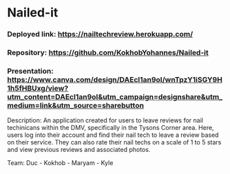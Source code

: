 # Nailed-it

### Deployed link: https://nailtechreview.herokuapp.com/
### Repository: https://github.com/KokhobYohannes/Nailed-it
### Presentation: https://www.canva.com/design/DAEcl1an9oI/wnTpzY1iSGY9H1h5fHBUxg/view?utm_content=DAEcl1an9oI&utm_campaign=designshare&utm_medium=link&utm_source=sharebutton

Description:
An application created for users to leave reviews for nail techinicans within the DMV, specifically in the Tysons Corner area. Here, users log into their account and find their nail tech to leave a review based on their service. They can also rate their nail techs on a scale of 1 to 5 stars and view previous reviews and associated photos.

Team: Duc - Kokhob - Maryam - Kyle


